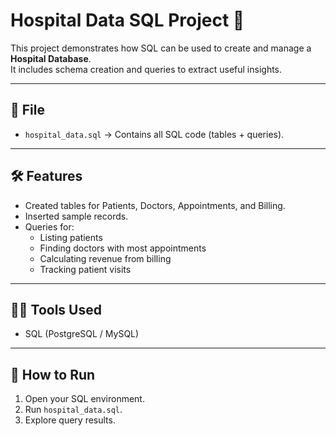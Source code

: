 # Hospital Data SQL Project 🏥

This project demonstrates how SQL can be used to create and manage a **Hospital Database**.  
It includes schema creation and queries to extract useful insights.

---

## 📂 File
- `hospital_data.sql` → Contains all SQL code (tables + queries).

---

## 🛠 Features
- Created tables for Patients, Doctors, Appointments, and Billing.  
- Inserted sample records.  
- Queries for:  
  - Listing patients  
  - Finding doctors with most appointments  
  - Calculating revenue from billing  
  - Tracking patient visits  

---

## 🧑‍💻 Tools Used
- SQL (PostgreSQL / MySQL)

---

## 🚀 How to Run
1. Open your SQL environment.  
2. Run `hospital_data.sql`.  
3. Explore query results.
